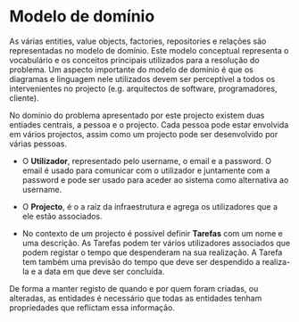# Modelo de domínio

As várias entities, value objects, factories, repositories e relações são representadas no modelo de domínio. Este modelo conceptual representa o vocabulário e os conceitos principais utilizados para a resolução do problema. 
Um aspecto importante do modelo de domínio é que os diagramas e linguagem nele utilizados devem ser perceptível a todos os intervenientes no projecto (e.g. arquitectos de software, programadores, cliente). 

No domínio do problema apresentado por este projecto existem duas entiades centrais, a pessoa e o projecto.
Cada pessoa pode estar envolvida em vários projectos, assim como um projecto pode ser desenvolvido por várias pessoas.

 * O **Utilizador**, representado pelo username, o email e a password. O email é usado para comunicar com o utilizador e juntamente com a password e pode ser usado para aceder ao sistema como alternativa ao username.

 * O **Projecto**,  é o a raíz da infraestrutura e agrega os utilizadores que a ele estão associados.

 * No contexto de um projecto é possível definir **Tarefas** com um nome e uma descrição. As Tarefas podem ter vários utilizadores associados que podem registar o tempo que despenderam na sua realização. A Tarefa tem também uma previsão do tempo que deve ser despendido a realiza-la e a data em que deve ser concluída.

De forma a manter registo de quando e por quem foram criadas, ou alteradas, as entidades é necessário que todas as entidades tenham propriedades que reflictam essa informação.